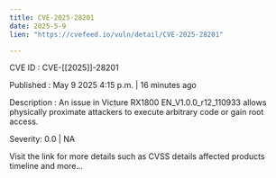 ```yaml
---
title: CVE-2025-28201
date: 2025-5-9
lien: "https://cvefeed.io/vuln/detail/CVE-2025-28201"

---
```


CVE ID : CVE-[[2025]]-28201

Published :  May 9
2025
4:15 p.m. | 16 minutes ago

Description : An issue in Victure RX1800 EN_V1.0.0_r12_110933 allows physically proximate attackers to execute arbitrary code or gain root access.

Severity: 0.0 | NA

Visit the link for more details
such as CVSS details
affected products
timeline
and more...

